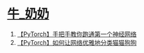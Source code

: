 # [牛_奶奶](https://space.bilibili.com/492738377)

1. [【PyTorch】手把手教你跑通第一个神经网络](https://www.bilibili.com/video/BV1UR4y1t7Cm?share_source=copy_web)
2. [【PyTorch】如何让网络优雅地分类猫猫狗狗](https://www.bilibili.com/video/BV1fS4y1Q7Ph/)
